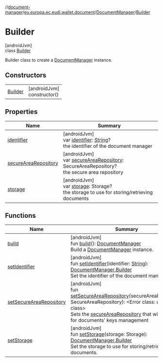 //[document-manager](../../../../index.md)/[eu.europa.ec.eudi.wallet.document](../../index.md)/[DocumentManager](../index.md)/[Builder](index.md)

# Builder

[androidJvm]\
class [Builder](index.md)

Builder class to create a [DocumentManager](../index.md) instance.

## Constructors

| | |
|---|---|
| [Builder](-builder.md) | [androidJvm]<br>constructor() |

## Properties

| Name                                              | Summary                                                                                                                                                                                    |
|---------------------------------------------------|--------------------------------------------------------------------------------------------------------------------------------------------------------------------------------------------|
| [identifier](identifier.md)                       | [androidJvm]<br>var [identifier](identifier.md): [String](https://kotlinlang.org/api/latest/jvm/stdlib/kotlin-stdlib/kotlin/-string/index.html)?<br>the identifier of the document manager |
| [secureAreaRepository](secure-area-repository.md) | [androidJvm]<br>var [secureAreaRepository](secure-area-repository.md): SecureAreaRepository?<br>the secure area repository                                                                 |
| [storage](storage.md)                             | [androidJvm]<br>var [storage](storage.md): Storage?<br>the storage to use for storing/retrieving documents                                                                                 |

## Functions

| Name                                                     | Summary                                                                                                                                                                                                                                                                         |
|----------------------------------------------------------|---------------------------------------------------------------------------------------------------------------------------------------------------------------------------------------------------------------------------------------------------------------------------------|
| [build](build.md)                                        | [androidJvm]<br>fun [build](build.md)(): [DocumentManager](../index.md)<br>Build a [DocumentManager](../index.md) instance.                                                                                                                                                     |
| [setIdentifier](set-identifier.md)                       | [androidJvm]<br>fun [setIdentifier](set-identifier.md)(identifier: [String](https://kotlinlang.org/api/latest/jvm/stdlib/kotlin-stdlib/kotlin/-string/index.html)): [DocumentManager.Builder](index.md)<br>Set the identifier of the document manager.                          |
| [setSecureAreaRepository](set-secure-area-repository.md) | [androidJvm]<br>fun [setSecureAreaRepository](set-secure-area-repository.md)(secureAreaRepository: SecureAreaRepository): &lt;Error class: unknown class&gt;<br>Sets the [secureAreaRepository](set-secure-area-repository.md) that will be used for documents' keys management |
| [setStorage](set-storage.md)                             | [androidJvm]<br>fun [setStorage](set-storage.md)(storage: Storage): [DocumentManager.Builder](index.md)<br>Set the storage to use for storing/retrieving documents.                                                                                                             |
